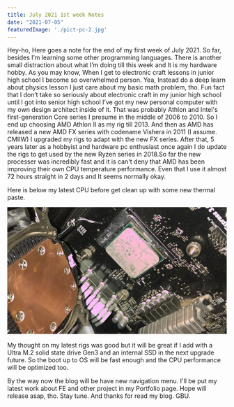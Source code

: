 ```yaml
---
title: July 2021 1st week Notes
date: "2021-07-05"
featuredImage: './pict-pc-2.jpg'
---
```


Hey-ho, Here goes a note for the end of my first week of July 2021. So far, besides I’m learning some other programming languages. There is another small distraction about what I’m doing till this week and It is my hardware hobby. As you may know, When I get to electronic craft lessons in junior high school I become so overwhelmed person. Yea, Instead do a deep learn about physics lesson I just care about my basic math problem, tho. Fun fact that I don’t take so seriously about electronic craft in my junior high school until I got into senior high school I’ve got my new personal computer with my own design architect inside of it. That was probably Athlon and Intel's first-generation Core series I presume in the middle of 2006 to 2010. So I end up choosing AMD Athlon II as my rig till 2013. And then as AMD has released a new AMD FX series with codename Vishera in 2011 (I assume. CMIIW) I upgraded my rigs to adapt with the new FX series. After that, 5 years later as a hobbyist and hardware pc enthusiast once again I do update the rigs to get used by the new Ryzen series in 2018.So far the new processer was incredibly fast and it is can't deny that AMD has been improving their own CPU temperature performance. Even that I use it almost 72 hours straight in 2 days and It seems normally okay. 

Here is below my latest CPU before get clean up with some new thermal paste. 

![pcWithThermalBroke](./pict-pc-1.jpg)

My thought on my latest rigs was good but it will be great if I add with a Ultra M.2 solid state drive Gen3 and an internal SSD in the next upgrade future.
So the boot up to OS will be fast enough and the CPU performance will be optimized too. 

By the way now the blog will be have new navigation menu. I'll be put my latest work about FE and other project in my Portfolio page. Hope will release asap, tho.
Stay tune.
And thanks for read my blog. GBU.

